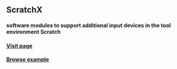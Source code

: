 ## ScratchX 
#### software modules to support additional input devices in the tool environment Scratch

#### [Visit page](https://arm923i.github.io/scratch-devices/)

#### [Browse example](http://scratchx.org/?url=https://arm923i.github.io/scratch-devices-extensions/res/main_wheel.sbx)
